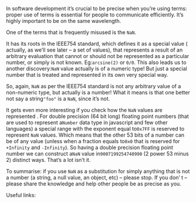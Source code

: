 In software development it’s crucial to be precise when you’re using terms:
proper use of terms is essential for people to communicate efficiently. It’s 
highly important to be on the same wavelength.

One of the terms that is frequently misused is the `NaN`.

It has its roots in the IEEE754 standard, which defines it as a special value (
actually, as we’ll see later – a set of values), that represents a result of an 
arbitrary evaluation that cannot or should not be represented as a particular 
number, or simply is not known. Eg:`arcsine(2)` or `0/0`. This also leads us to
another discovery:`NaN` value actually is of a numeric type! But just a special
number that is treated and represented in its own very special way.

So, again, `NaN` as per the IEEE754 standard is not any arbitrary value of a
non-numeric type, but actually is a number! What it means is that one better not
say a string`"foo"` is a `NaN`, since it’s not.

It gets even more interesting if you check how the `NaN` values are represented
. For double precision (64 bit long) floating point numbers (that are used to 
represent a`Number` data type in javascript and few other languages) a special
range with the exponent equal to`0x7FF` is reserved to represent `NaN` values.
Which means that the other 53 bits of a number can be of any value (unless when 
a fraction equals to`0x0` that is reserved for `+Infinity` and `-Infinity`). So
having a double precision floating point number we can construct a`NaN` value
in`9007199254740990` (2 power 53 minus 2) distinct ways. That’s a lot isn’t
it.

To summarise: if you use `NaN` as a substitution for simply anything that is
not a number (a string, a null value, an object, etc) – please stop. If you don’
t – please share the knowledge and help other people be as precise as you.

Useful links: